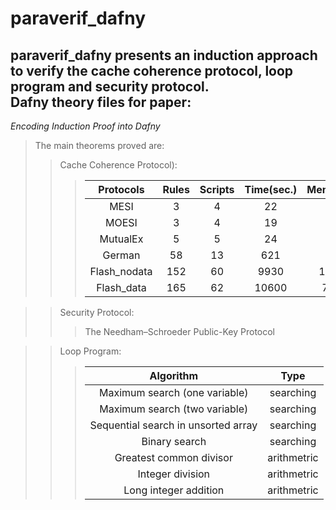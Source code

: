 paraverif_dafny
====
paraverif_dafny presents an induction approach to verify the cache coherence protocol, loop program and security protocol.<br>
Dafny theory files for paper:<br>
---
*Encoding Induction Proof into Dafny*<br>
>The main theorems proved are:<br>
>>Cache Coherence Protocol):<br>
>>>|Protocols|Rules|Scripts|Time(sec.)|Memory(KB)|
>>>|:---:|:---:|:---:|:---:|:---:|
>>>|MESI|3|4|22|87|
>>>|MOESI|3|4|19|59|
>>>|MutualEx|5|5|24|59|
>>>German|58|13|621|2433|
>>>Flash_nodata|152|60|9930|109660|
>>>Flash_data|165|62|10600|71276|

>>Security Protocol:<br>
>>>The Needham–Schroeder Public-Key Protocol<br>

>>Loop Program:<br>
>>>|Algorithm|Type|
>>>|:---:|:---:|
>>>|Maximum search (one variable)| searching|
>>>|Maximum search (two variable)| searching|
>>>|Sequential search in unsorted array| searching|
>>>|Binary search|searching
>>>|Greatest common divisor|arithmetric|
>>>|Integer division|arithmetric|
>>>|Long integer addition|arithmetric|
